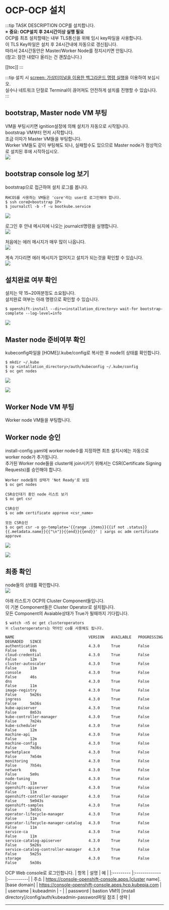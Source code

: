 # OCP-OCP 설치

:::tip TASK DESCRIPTION
OCP를 설치합니다.  
※ **중요: OCP설치 후 24시간이상 실행 필요**  
OCP를 최초 설치할때는 내부 TLS통신을 위해 임시 key파일을 사용합니다.  
이 TLS Key파일은 설치 후 24시간내에 자동으로 갱신됩니다.    
따라서 24시간동안은 Master/Worker Node를 정지시키면 안됩니다.  
(참고: 잠깐 내렸다 올리는 건 괜찮습니다.)  

[[toc]] 
:::

:::tip
설치 시 [screen: 가상터미널을 이용한 백그라운드 명령 실행](https://happycloud-lee.tistory.com/119)을 이용하여 보십시오.  
실수나 네트워크 단절로 Terminal이 끊어져도 안전하게 설치를 진행할 수 있습니다.   
:::

## bootstrap, Master node VM 부팅
VM을 부팅시키면 ignition설정에 의해 설치가 자동으로 시작됩니다.  
bootstrap VM부터 먼저 시작합니다.  
조금 이따가 Master VM들을 부팅합니다.  
Worker VM들도 같이 부팅해도 되나, 실패할수도 있으므로 Master node가 정상적으로 설치된 후에 시작하십시오.  
![](./img/2020-05-26-00-11-22.png)

## bootstrap console log 보기  
bootstrap으로 접근하여 설치 로그를 봅니다.  
```
RHCOS를 사용하는 VM들은 'core'라는 user로 로그인해야 합니다.  
$ ssh core@<bootstrap IP>
$ journalctl -b -f -u bootkube.service
```
![](./img/2020-05-26-00-16-42.png)

로그인 후 안내 메시지에 나오는 journalctl명령을 실행합니다.  
![](./img/2020-05-26-00-19-40.png)

처음에는 에러 메시지가 매우 많이 나옵니다.   
![](./img/2020-05-26-00-20-39.png)

계속 기다리면 에러 메시지가 없어지고 설치가 되는것을 확인할 수 있습니다.  
![](./img/2020-05-26-00-26-54.png)

## 설치완료 여부 확인
설치는 약 15~20여분정도 소요됩니다.  
설치완료 여부는 아래 명령으로 확인할 수 있습니다.  
```
$ openshift-install --dir=<installation_directory> wait-for bootstrap-complete --log-level=info
```

![](./img/2020-05-26-00-28-10.png)

## Master node 준비여부 확인 
kubeconfig파일을 [HOME]/.kube/config로 복사한 후 node의 상태를 확인합니다.  

```
$ mkdir ~/.kube
$ cp <intallation_directory>/auth/kubeconfig ~/.kube/config
$ oc get nodes
```
![](./img/2020-05-26-00-33-34.png)

![](./img/2020-05-26-00-38-40.png)

## Worker Node VM 부팅
Worker node VM들을 부팅합니다.  

## Worker node 승인
install-config.yaml에 worker node수를 지정하면 최초 설치시에는 자동으로 worker node가 추가됩니다.  
추가된 Worker node들을 cluster에 join시키기 위해서는 CSR(Certificate Signing Requests)를 승인해야 합니다.  
```
Worker node들의 상태가 'Not Ready'로 보임   
$ oc get nodes

CSR승인대기 중인 node 리스트 보기  
$ oc get csr

CSR승인
$ oc adm certificate approve <csr_name> 

모든 CSR승인
$ oc get csr -o go-template='{{range .items}}{{if not .status}}{{.metadata.name}}{{"\n"}}{{end}}{{end}}' | xargs oc adm certificate approve
```

![](./img/2020-05-26-00-46-55.png)

![](./img/2020-05-26-00-47-13.png)

## 최종 확인
node들의 상태를 확인합니다.  
![](./img/2020-05-26-00-48-58.png)

아래 리스트가 OCP의 Cluster Component들입니다.  
이 기본 Component들은 Cluster Operator로 설치됩니다.  
모든 Component의 Avaiable상태가 True가 될때까지 기다립니다.  
```
$ watch -n5 oc get clusteroperators
※ clusteroperators는 약어인 co를 사용해도 됩니다.  

NAME                                 VERSION   AVAILABLE   PROGRESSING   DEGRADED   SINCE
authentication                       4.3.0     True        False         False      69s
cloud-credential                     4.3.0     True        False         False      12m
cluster-autoscaler                   4.3.0     True        False         False      11m
console                              4.3.0     True        False         False      46s
dns                                  4.3.0     True        False         False      11m
image-registry                       4.3.0     True        False         False      5m26s
ingress                              4.3.0     True        False         False      5m36s
kube-apiserver                       4.3.0     True        False         False      8m53s
kube-controller-manager              4.3.0     True        False         False      7m24s
kube-scheduler                       4.3.0     True        False         False      12m
machine-api                          4.3.0     True        False         False      12m
machine-config                       4.3.0     True        False         False      7m36s
marketplace                          4.3.0     True        False         False      7m54m
monitoring                           4.3.0     True        False         False      7h54s
network                              4.3.0     True        False         False      5m9s
node-tuning                          4.3.0     True        False         False      11m
openshift-apiserver                  4.3.0     True        False         False      11m
openshift-controller-manager         4.3.0     True        False         False      5m943s
openshift-samples                    4.3.0     True        False         False      3m55s
operator-lifecycle-manager           4.3.0     True        False         False      11m
operator-lifecycle-manager-catalog   4.3.0     True        False         False      11m
service-ca                           4.3.0     True        False         False      11m
service-catalog-apiserver            4.3.0     True        False         False      5m26s
service-catalog-controller-manager   4.3.0     True        False         False      5m25s
storage                              4.3.0     True        False         False      5m30s
```

OCP Web console로 로그인합니다. 
| 항목 | 설명 | 예 |
|:--------- |:-------------|:----------|
| 주소 | https://console-openshift-console.apps.[cluster name].[base domain] | https://console-openshift-console.apps.hcp.kubepia.com |
| username | kubeadmin | - |
| password | bastion VM의 [install directory]/config/auth/kubeadmin-password파일 참조 | 생략  |

---
<disqus/>
